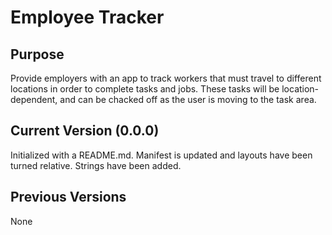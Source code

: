# Employee Tracker

## Purpose

Provide employers with an app to track workers that must travel to different locations in order to complete tasks and jobs. These tasks will be location-dependent, and can be chacked off as the user is moving to the task area.

## Current Version (0.0.0)

Initialized with a README.md. Manifest is updated and layouts have been turned relative. Strings have been added.

## Previous Versions

None
